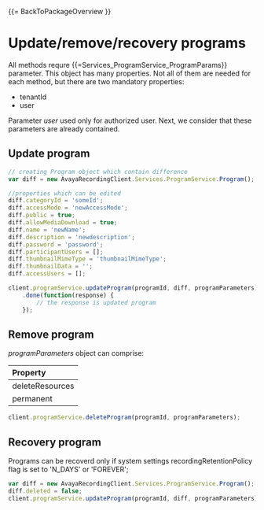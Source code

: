 {{= BackToPackageOverview }}

# Update/remove/recovery programs

All methods requre {{=Services_ProgramService_ProgramParams}} parameter. This object has many properties. Not all of them are needed for each method, but there are two mandatory properties:

* tenantId
* user

Parameter *user* used only for authorized user. Next, we consider that these parameters are already contained.

## Update program

```javascript
// creating Program object which contain difference
var diff = new AvayaRecordingClient.Services.ProgramService.Program();

//properties which can be edited
diff.categoryId = 'someId';
diff.accessMode = 'newAccessMode';
diff.public = true;
diff.allowMediaDownload = true;
diff.name = 'newName';
diff.description = 'newdescription';
diff.password = 'password';
diff.participantUsers = [];
diff.thumbnailMimeType = 'thumbnailMimeType';
diff.thumbnailData = '';
diff.accessUsers = [];

client.programService.updateProgram(programId, diff, programParameters)
	.done(function(response) {
		// the response is updated program
	});
```

## Remove program

*programParameters* object can comprise:

|   Property        |
|:------------------|
|  deleteResources  |
|  permanent        |

```javascript
client.programService.deleteProgram(programId, programParameters);
```


## Recovery program

Programs can be recoverd only if system settings recordingRetentionPolicy flag is set to 'N_DAYS' or 'FOREVER';

```javascript
var diff = new AvayaRecordingClient.Services.ProgramService.Program();
diff.deleted = false;
client.programService.updateProgram(programId, diff, programParameters);
```

